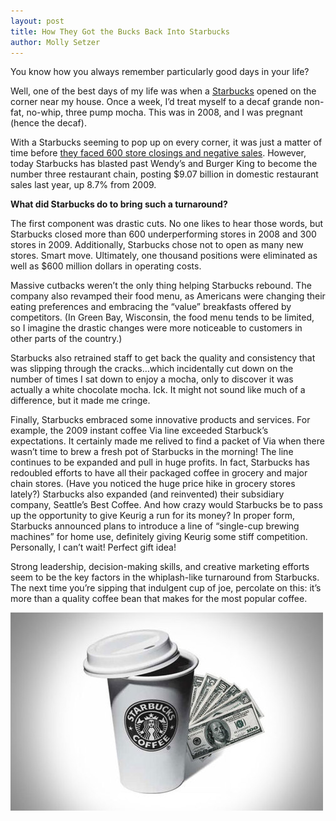 ```yaml
---
layout: post
title: How They Got the Bucks Back Into Starbucks
author: Molly Setzer
---
```


You know how you always remember particularly good days in your life?

Well, one of the best days of my life was when a [Starbucks](http://www.starbucks.com/) opened on the corner near my house. Once a week, I’d treat myself to a decaf grande non-fat, no-whip, three pump mocha. This was in 2008, and I was pregnant (hence the decaf).

With a Starbucks seeming to pop up on every corner, it was just a matter of time before [they faced 600 store closings and negative sales](http://money.cnn.com/2009/09/16/news/companies/kevin_maney_starbucks.fortune/index.htm). However, today Starbucks has blasted past Wendy’s and Burger King to become the number three restaurant chain, posting $9.07 billion in domestic restaurant sales last year, up 8.7% from 2009.

**What did Starbucks do to bring such a turnaround?**

The first component was drastic cuts. No one likes to hear those words, but Starbucks closed more than 600 underperforming stores in 2008 and 300 stores in 2009. Additionally, Starbucks chose not to open as many new stores. Smart move. Ultimately, one thousand positions were eliminated as well as $600 million dollars in operating costs.

Massive cutbacks weren’t the only thing helping Starbucks rebound. The company also revamped their food menu, as Americans were changing their eating preferences and embracing the “value” breakfasts offered by competitors. (In Green Bay, Wisconsin, the food menu tends to be limited, so I imagine the drastic changes were more noticeable to customers in other parts of the country.)

Starbucks also retrained staff to get back the quality and consistency that was slipping through the cracks…which incidentally cut down on the number of times I sat down to enjoy a mocha, only to discover it was actually a white chocolate mocha. Ick. It might not sound like much of a difference, but it made me cringe.

Finally, Starbucks embraced some innovative products and services. For example, the 2009 instant coffee Via line exceeded Starbuck’s expectations. It certainly made me relived to find a packet of Via when there wasn’t time to brew a fresh pot of Starbucks in the morning! The line continues to be expanded and pull in huge profits. In fact, Starbucks has redoubled efforts to have all their packaged coffee in grocery and major chain stores. (Have you noticed the huge price hike in grocery stores lately?) Starbucks also expanded (and reinvented) their subsidiary company, Seattle’s Best Coffee. And how crazy would Starbucks be to pass up the opportunity to give Keurig a run for its money? In proper form, Starbucks announced plans to introduce a line of “single-cup brewing machines” for home use, definitely giving Keurig some stiff competition. Personally, I can’t wait! Perfect gift idea!

Strong leadership, decision-making skills, and creative marketing efforts seem to be the key factors in the whiplash-like turnaround from Starbucks. The next time you’re sipping that indulgent cup of joe, percolate on this: it’s more than a quality coffee bean that makes for the most popular coffee.

![](/img/500x_starbucks-hacks-title.jpg)
